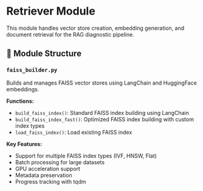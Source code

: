 # Retriever Module

This module handles vector store creation, embedding generation, and document retrieval for the RAG diagnostic pipeline.

## 📁 Module Structure

### `faiss_builder.py`
Builds and manages FAISS vector stores using LangChain and HuggingFace embeddings.

**Functions:**
- `build_faiss_index()`: Standard FAISS index building using LangChain
- `build_faiss_index_fast()`: Optimized FAISS index building with custom index types
- `load_faiss_index()`: Load existing FAISS index

**Key Features:**
- Support for multiple FAISS index types (IVF, HNSW, Flat)
- Batch processing for large datasets
- GPU acceleration support
- Metadata preservation
- Progress tracking with tqdm